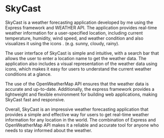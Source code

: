 # SkyCast
SkyCast is a weather forecasting application developed by me using the Express framework and WEATHER API. The application provides real-time weather information for a user-specified location, including current temperature, humidity, wind speed, and weather condition and also visualizes it using the icons . (e.g. sunny, cloudy, rainy).

The user interface of SkyCast is simple and intuitive, with a search bar that allows the user to enter a location name to get the weather data. The application also includes a visual representation of the weather data using icons, which makes it easy for users to understand the current weather conditions at a glance.

The use of the OpenWeatherMap API ensures that the weather data is accurate and up-to-date. Additionally, the express framework provides a lightweight and flexible environment for building web applications, making SkyCast fast and responsive.

Overall, SkyCast is an impressive weather forecasting application that provides a simple and effective way for users to get real-time weather information for any location in the world. The combination of Express and OpenWeatherMap API makes it a reliable and accurate tool for anyone who needs to stay informed about the weather.






